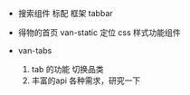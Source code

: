 - 搜索组件
  标配 框架 tabbar

- 得物的首页
  van-static 定位 css 样式功能组件

- van-tabs
  1. tab 的功能 切换品类
  2. 丰富的api 各种需求，研究一下